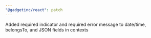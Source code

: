 ```yaml
---
"@gadgetinc/react": patch
---
```


Added required indicator and required error message to date/time, belongsTo, and JSON fields in <AutoForm/> contexts
